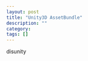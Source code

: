 ```yaml
---
layout: post
title: "Unity3D AssetBundle"
description: ""
category: 
tags: []
---
```


disunity

